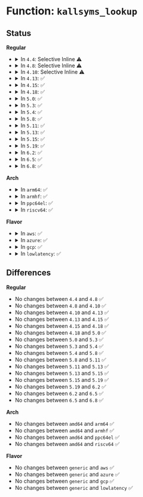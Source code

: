 # Function: <code>kallsyms_lookup</code>

## Status
<b>Regular</b>
<ul>
<li>
<details>
<summary>In <code>4.4</code>: Selective Inline ⚠️</summary>

```c
const char *kallsyms_lookup(long unsigned int addr, long unsigned int *symbolsize, long unsigned int *offset, char **modname, char *namebuf);
```

**Collision:** Unique Global

**Inline:** Selective

**Transformation:** False

**Instances:**

```
In kernel/kallsyms.c (ffffffff8110b2e0)
Location: kernel/kallsyms.c:292
Inline: True
Direct callers:
  - kernel/kallsyms.c:__sprint_symbol
  - kernel/stop_machine.c:cpu_stopper_thread
  - kernel/kprobes.c:show_kprobe_addr
  - kernel/debug/kdb/kdb_support.c:kdbnearsym
  - kernel/trace/ftrace.c:function_stat_show
  - kernel/trace/ftrace.c:__unregister_ftrace_function_probe
  - kernel/trace/trace_syscalls.c:find_syscall_meta
```
**Symbols:**

```
ffffffff8110b2e0-ffffffff8110b3b5: kallsyms_lookup (STB_GLOBAL)
```
</details>
</li>
<li>
<details>
<summary>In <code>4.8</code>: Selective Inline ⚠️</summary>

```c
const char *kallsyms_lookup(long unsigned int addr, long unsigned int *symbolsize, long unsigned int *offset, char **modname, char *namebuf);
```

**Collision:** Unique Global

**Inline:** Selective

**Transformation:** False

**Instances:**

```
In kernel/kallsyms.c (ffffffff81112b30)
Location: kernel/kallsyms.c:316
Inline: True
Direct callers:
  - kernel/kallsyms.c:__sprint_symbol
  - kernel/kprobes.c:show_kprobe_addr
  - kernel/debug/kdb/kdb_support.c:kdbnearsym
  - kernel/trace/ftrace.c:__unregister_ftrace_function_probe
  - kernel/trace/ftrace.c:function_stat_show
  - kernel/trace/trace_syscalls.c:find_syscall_meta
```
**Symbols:**

```
ffffffff81112b30-ffffffff81112c05: kallsyms_lookup (STB_GLOBAL)
```
</details>
</li>
<li>
<details>
<summary>In <code>4.10</code>: Selective Inline ⚠️</summary>

```c
const char *kallsyms_lookup(long unsigned int addr, long unsigned int *symbolsize, long unsigned int *offset, char **modname, char *namebuf);
```

**Collision:** Unique Global

**Inline:** Selective

**Transformation:** False

**Instances:**

```
In kernel/kallsyms.c (ffffffff8111a240)
Location: kernel/kallsyms.c:316
Inline: True
Direct callers:
  - kernel/kallsyms.c:__sprint_symbol
  - kernel/kprobes.c:show_kprobe_addr
  - kernel/debug/kdb/kdb_support.c:kdbnearsym
  - kernel/trace/ftrace.c:__unregister_ftrace_function_probe
  - kernel/trace/ftrace.c:function_stat_show
  - kernel/trace/trace_syscalls.c:find_syscall_meta
```
**Symbols:**

```
ffffffff8111a240-ffffffff8111a315: kallsyms_lookup (STB_GLOBAL)
```
</details>
</li>
<li>
<details>
<summary>In <code>4.13</code>: ✅</summary>

```c
const char *kallsyms_lookup(long unsigned int addr, long unsigned int *symbolsize, long unsigned int *offset, char **modname, char *namebuf);
```

**Collision:** Unique Global

**Inline:** No

**Transformation:** False

**Instances:**

```
In kernel/kallsyms.c (ffffffff8111bd70)
Location: kernel/kallsyms.c:312
Inline: False
Direct callers:
  - kernel/kallsyms.c:__sprint_symbol
  - kernel/kprobes.c:show_kprobe_addr
  - kernel/debug/kdb/kdb_support.c:kdbnearsym
  - kernel/trace/ftrace.c:unregister_ftrace_function_probe_func
  - kernel/trace/ftrace.c:function_stat_show
  - kernel/trace/trace_syscalls.c:find_syscall_meta
```
**Symbols:**

```
ffffffff8111bd70-ffffffff8111be6c: kallsyms_lookup (STB_GLOBAL)
```
</details>
</li>
<li>
<details>
<summary>In <code>4.15</code>: ✅</summary>

```c
const char *kallsyms_lookup(long unsigned int addr, long unsigned int *symbolsize, long unsigned int *offset, char **modname, char *namebuf);
```

**Collision:** Unique Global

**Inline:** No

**Transformation:** False

**Instances:**

```
In kernel/kallsyms.c (ffffffff81127390)
Location: kernel/kallsyms.c:313
Inline: False
Direct callers:
  - kernel/kallsyms.c:__sprint_symbol
  - kernel/kprobes.c:show_kprobe_addr
  - kernel/debug/kdb/kdb_support.c:kdbnearsym
  - kernel/trace/ftrace.c:unregister_ftrace_function_probe_func
  - kernel/trace/ftrace.c:function_stat_show
  - kernel/trace/trace_syscalls.c:find_syscall_meta
```
**Symbols:**

```
ffffffff81127390-ffffffff811274b5: kallsyms_lookup (STB_GLOBAL)
```
</details>
</li>
<li>
<details>
<summary>In <code>4.18</code>: ✅</summary>

```c
const char *kallsyms_lookup(long unsigned int addr, long unsigned int *symbolsize, long unsigned int *offset, char **modname, char *namebuf);
```

**Collision:** Unique Global

**Inline:** No

**Transformation:** False

**Instances:**

```
In kernel/kallsyms.c (ffffffff81135270)
Location: kernel/kallsyms.c:278
Inline: False
Direct callers:
  - kernel/kallsyms.c:__sprint_symbol
  - kernel/kprobes.c:show_kprobe_addr
  - kernel/debug/kdb/kdb_support.c:kdbnearsym
  - kernel/trace/ftrace.c:unregister_ftrace_function_probe_func
  - kernel/trace/ftrace.c:function_stat_show
  - kernel/trace/trace_syscalls.c:find_syscall_meta
```
**Symbols:**

```
ffffffff81135270-ffffffff81135371: kallsyms_lookup (STB_GLOBAL)
```
</details>
</li>
<li>
<details>
<summary>In <code>5.0</code>: ✅</summary>

```c
const char *kallsyms_lookup(long unsigned int addr, long unsigned int *symbolsize, long unsigned int *offset, char **modname, char *namebuf);
```

**Collision:** Unique Global

**Inline:** No

**Transformation:** False

**Instances:**

```
In kernel/kallsyms.c (ffffffff81140790)
Location: kernel/kallsyms.c:278
Inline: False
Direct callers:
  - kernel/kallsyms.c:__sprint_symbol
  - kernel/kprobes.c:show_kprobe_addr
  - kernel/debug/kdb/kdb_support.c:kdbnearsym
  - kernel/trace/ftrace.c:unregister_ftrace_function_probe_func
  - kernel/trace/ftrace.c:function_stat_show
  - kernel/trace/trace_output.c:seq_print_sym
  - kernel/trace/trace_syscalls.c:find_syscall_meta
```
**Symbols:**

```
ffffffff81140790-ffffffff81140890: kallsyms_lookup (STB_GLOBAL)
```
</details>
</li>
<li>
<details>
<summary>In <code>5.3</code>: ✅</summary>

```c
const char *kallsyms_lookup(long unsigned int addr, long unsigned int *symbolsize, long unsigned int *offset, char **modname, char *namebuf);
```

**Collision:** Unique Global

**Inline:** No

**Transformation:** False

**Instances:**

```
In kernel/kallsyms.c (ffffffff8114bb80)
Location: kernel/kallsyms.c:281
Inline: False
Direct callers:
  - kernel/kallsyms.c:__sprint_symbol
  - kernel/kprobes.c:show_kprobe_addr
  - kernel/debug/kdb/kdb_support.c:kdbnearsym
  - kernel/trace/ftrace.c:unregister_ftrace_function_probe_func
  - kernel/trace/ftrace.c:function_stat_show
  - kernel/trace/trace_output.c:seq_print_sym
  - kernel/trace/trace_syscalls.c:find_syscall_meta
```
**Symbols:**

```
ffffffff8114bb80-ffffffff8114bc80: kallsyms_lookup (STB_GLOBAL)
```
</details>
</li>
<li>
<details>
<summary>In <code>5.4</code>: ✅</summary>

```c
const char *kallsyms_lookup(long unsigned int addr, long unsigned int *symbolsize, long unsigned int *offset, char **modname, char *namebuf);
```

**Collision:** Unique Global

**Inline:** No

**Transformation:** False

**Instances:**

```
In kernel/kallsyms.c (ffffffff81157850)
Location: kernel/kallsyms.c:281
Inline: False
Direct callers:
  - kernel/kallsyms.c:__sprint_symbol
  - kernel/kprobes.c:show_kprobe_addr
  - kernel/debug/kdb/kdb_support.c:kdbnearsym
  - kernel/trace/ftrace.c:unregister_ftrace_function_probe_func
  - kernel/trace/ftrace.c:function_stat_show
  - kernel/trace/trace_output.c:seq_print_sym
  - kernel/trace/trace_syscalls.c:find_syscall_meta
```
**Symbols:**

```
ffffffff81157850-ffffffff81157950: kallsyms_lookup (STB_GLOBAL)
```
</details>
</li>
<li>
<details>
<summary>In <code>5.8</code>: ✅</summary>

```c
const char *kallsyms_lookup(long unsigned int addr, long unsigned int *symbolsize, long unsigned int *offset, char **modname, char *namebuf);
```

**Collision:** Unique Global

**Inline:** No

**Transformation:** False

**Instances:**

```
In kernel/kallsyms.c (ffffffff811683e0)
Location: kernel/kallsyms.c:280
Inline: False
Direct callers:
  - kernel/kallsyms.c:__sprint_symbol
  - kernel/kprobes.c:show_kprobe_addr
  - kernel/debug/kdb/kdb_support.c:kdbnearsym
  - kernel/trace/ftrace.c:save_ftrace_mod_rec
  - kernel/trace/ftrace.c:unregister_ftrace_function_probe_func
  - kernel/trace/ftrace.c:function_stat_show
  - kernel/trace/trace_output.c:seq_print_sym
  - kernel/trace/trace_syscalls.c:find_syscall_meta
  - kernel/bpf/btf.c:__btf_resolve_helper_id
```
**Symbols:**

```
ffffffff811683e0-ffffffff811684f9: kallsyms_lookup (STB_GLOBAL)
```
</details>
</li>
<li>
<details>
<summary>In <code>5.11</code>: ✅</summary>

```c
const char *kallsyms_lookup(long unsigned int addr, long unsigned int *symbolsize, long unsigned int *offset, char **modname, char *namebuf);
```

**Collision:** Unique Global

**Inline:** No

**Transformation:** False

**Instances:**

```
In kernel/kallsyms.c (ffffffff811649d0)
Location: kernel/kallsyms.c:281
Inline: False
Direct callers:
  - kernel/kallsyms.c:__sprint_symbol
  - kernel/kprobes.c:show_kprobe_addr
  - kernel/debug/kdb/kdb_support.c:kdbnearsym
  - kernel/trace/ftrace.c:save_ftrace_mod_rec
  - kernel/trace/ftrace.c:unregister_ftrace_function_probe_func
  - kernel/trace/ftrace.c:function_stat_show
  - kernel/trace/trace_output.c:trace_seq_print_sym
  - kernel/trace/trace_syscalls.c:find_syscall_meta
```
**Symbols:**

```
ffffffff811649d0-ffffffff81164ae9: kallsyms_lookup (STB_GLOBAL)
```
</details>
</li>
<li>
<details>
<summary>In <code>5.13</code>: ✅</summary>

```c
const char *kallsyms_lookup(long unsigned int addr, long unsigned int *symbolsize, long unsigned int *offset, char **modname, char *namebuf);
```

**Collision:** Unique Global

**Inline:** No

**Transformation:** False

**Instances:**

```
In kernel/kallsyms.c (ffffffff811657a0)
Location: kernel/kallsyms.c:311
Inline: False
Direct callers:
  - kernel/kallsyms.c:__sprint_symbol
  - kernel/kprobes.c:show_kprobe_addr
  - kernel/debug/kdb/kdb_support.c:kdbnearsym
  - kernel/trace/ftrace.c:save_ftrace_mod_rec
  - kernel/trace/ftrace.c:unregister_ftrace_function_probe_func
  - kernel/trace/ftrace.c:function_stat_show
  - kernel/trace/trace_output.c:trace_seq_print_sym
  - kernel/trace/trace_syscalls.c:find_syscall_meta
```
**Symbols:**

```
ffffffff811657a0-ffffffff811658b8: kallsyms_lookup (STB_GLOBAL)
```
</details>
</li>
<li>
<details>
<summary>In <code>5.15</code>: ✅</summary>

```c
const char *kallsyms_lookup(long unsigned int addr, long unsigned int *symbolsize, long unsigned int *offset, char **modname, char *namebuf);
```

**Collision:** Unique Global

**Inline:** No

**Transformation:** False

**Instances:**

```
In kernel/kallsyms.c (ffffffff8118b180)
Location: kernel/kallsyms.c:356
Inline: False
Direct callers:
  - kernel/kprobes.c:show_kprobe_addr
  - kernel/debug/kdb/kdb_support.c:kdbnearsym
  - kernel/trace/ftrace.c:save_ftrace_mod_rec
  - kernel/trace/ftrace.c:unregister_ftrace_function_probe_func
  - kernel/trace/ftrace.c:function_stat_show
  - kernel/trace/trace_output.c:trace_seq_print_sym
  - kernel/trace/trace_syscalls.c:find_syscall_meta
```
**Symbols:**

```
ffffffff8118b180-ffffffff8118b196: kallsyms_lookup (STB_GLOBAL)
```
</details>
</li>
<li>
<details>
<summary>In <code>5.19</code>: ✅</summary>

```c
const char *kallsyms_lookup(long unsigned int addr, long unsigned int *symbolsize, long unsigned int *offset, char **modname, char *namebuf);
```

**Collision:** Unique Global

**Inline:** No

**Transformation:** False

**Instances:**

```
In kernel/kallsyms.c (ffffffff811ba3f0)
Location: kernel/kallsyms.c:380
Inline: False
Direct callers:
  - kernel/kprobes.c:show_kprobe_addr
  - kernel/debug/kdb/kdb_support.c:kdbnearsym
  - kernel/trace/ftrace.c:save_ftrace_mod_rec
  - kernel/trace/ftrace.c:unregister_ftrace_function_probe_func
  - kernel/trace/ftrace.c:ftrace_match_record
  - kernel/trace/ftrace.c:print_rec
  - kernel/trace/ftrace.c:test_for_valid_rec
  - kernel/trace/ftrace.c:function_stat_show
  - kernel/trace/trace_output.c:trace_seq_print_sym
  - kernel/trace/trace_syscalls.c:find_syscall_meta
```
**Symbols:**

```
ffffffff811ba3f0-ffffffff811ba418: kallsyms_lookup (STB_GLOBAL)
```
</details>
</li>
<li>
<details>
<summary>In <code>6.2</code>: ✅</summary>

```c
const char *kallsyms_lookup(long unsigned int addr, long unsigned int *symbolsize, long unsigned int *offset, char **modname, char *namebuf);
```

**Collision:** Unique Global

**Inline:** No

**Transformation:** False

**Instances:**

```
In kernel/kallsyms.c (ffffffff811fc0b0)
Location: kernel/kallsyms.c:453
Inline: False
Direct callers:
  - kernel/kprobes.c:show_kprobe_addr
  - kernel/debug/kdb/kdb_support.c:kdbnearsym
  - kernel/trace/ftrace.c:save_ftrace_mod_rec
  - kernel/trace/ftrace.c:unregister_ftrace_function_probe_func
  - kernel/trace/ftrace.c:ftrace_match_record
  - kernel/trace/ftrace.c:print_rec
  - kernel/trace/ftrace.c:test_for_valid_rec
  - kernel/trace/ftrace.c:function_stat_show
  - kernel/trace/trace_output.c:trace_seq_print_sym
  - kernel/trace/trace_syscalls.c:find_syscall_meta
```
**Symbols:**

```
ffffffff811fc0b0-ffffffff811fc0d8: kallsyms_lookup (STB_GLOBAL)
```
</details>
</li>
<li>
<details>
<summary>In <code>6.5</code>: ✅</summary>

```c
const char *kallsyms_lookup(long unsigned int addr, long unsigned int *symbolsize, long unsigned int *offset, char **modname, char *namebuf);
```

**Collision:** Unique Global

**Inline:** No

**Transformation:** False

**Instances:**

```
In kernel/kallsyms.c (ffffffff812118c0)
Location: kernel/kallsyms.c:448
Inline: False
Direct callers:
  - kernel/kprobes.c:show_kprobe_addr
  - kernel/debug/kdb/kdb_support.c:kdbnearsym
  - kernel/trace/ftrace.c:save_ftrace_mod_rec
  - kernel/trace/ftrace.c:unregister_ftrace_function_probe_func
  - kernel/trace/ftrace.c:ftrace_match_record
  - kernel/trace/ftrace.c:print_rec
  - kernel/trace/ftrace.c:test_for_valid_rec
  - kernel/trace/ftrace.c:function_stat_show
  - kernel/trace/trace_output.c:trace_seq_print_sym
  - kernel/trace/trace_syscalls.c:find_syscall_meta
  - kernel/trace/trace_fprobe.c:__trace_fprobe_create
```
**Symbols:**

```
ffffffff812118c0-ffffffff812118e8: kallsyms_lookup (STB_GLOBAL)
```
</details>
</li>
<li>
<details>
<summary>In <code>6.8</code>: ✅</summary>

```c
const char *kallsyms_lookup(long unsigned int addr, long unsigned int *symbolsize, long unsigned int *offset, char **modname, char *namebuf);
```

**Collision:** Unique Global

**Inline:** No

**Transformation:** False

**Instances:**

```
In kernel/kallsyms.c (ffffffff81228f40)
Location: kernel/kallsyms.c:446
Inline: False
Direct callers:
  - kernel/kprobes.c:show_kprobe_addr
  - kernel/debug/kdb/kdb_support.c:kdbnearsym
  - kernel/trace/ftrace.c:save_ftrace_mod_rec
  - kernel/trace/ftrace.c:unregister_ftrace_function_probe_func
  - kernel/trace/ftrace.c:ftrace_match_record
  - kernel/trace/ftrace.c:print_rec
  - kernel/trace/ftrace.c:test_for_valid_rec
  - kernel/trace/ftrace.c:function_stat_show
  - kernel/trace/trace_output.c:trace_seq_print_sym
  - kernel/trace/trace_syscalls.c:find_syscall_meta
  - kernel/trace/trace_fprobe.c:__trace_fprobe_create
```
**Symbols:**

```
ffffffff81228f40-ffffffff81228f68: kallsyms_lookup (STB_GLOBAL)
```
</details>
</li>
</ul>
<b>Arch</b>
<ul>
<li>
<details>
<summary>In <code>arm64</code>: ✅</summary>

```c
const char *kallsyms_lookup(long unsigned int addr, long unsigned int *symbolsize, long unsigned int *offset, char **modname, char *namebuf);
```

**Collision:** Unique Global

**Inline:** No

**Transformation:** False

**Instances:**

```
In kernel/kallsyms.c (ffff8000101c6c08)
Location: kernel/kallsyms.c:281
Inline: False
Direct callers:
  - kernel/kallsyms.c:__sprint_symbol
  - kernel/kprobes.c:show_kprobe_addr
  - kernel/debug/kdb/kdb_support.c:kdbnearsym
  - kernel/trace/ftrace.c:unregister_ftrace_function_probe_func
  - kernel/trace/ftrace.c:function_stat_show
  - kernel/trace/trace_output.c:seq_print_sym
  - kernel/trace/trace_syscalls.c:find_syscall_meta
```
**Symbols:**

```
ffff8000101c6c08-ffff8000101c6d5c: kallsyms_lookup (STB_GLOBAL)
```
</details>
</li>
<li>
<details>
<summary>In <code>armhf</code>: ✅</summary>

```c
const char *kallsyms_lookup(long unsigned int addr, long unsigned int *symbolsize, long unsigned int *offset, char **modname, char *namebuf);
```

**Collision:** Unique Global

**Inline:** No

**Transformation:** False

**Instances:**

```
In kernel/kallsyms.c (c040dbc8)
Location: kernel/kallsyms.c:281
Inline: False
Direct callers:
  - kernel/kallsyms.c:__sprint_symbol
  - kernel/kprobes.c:show_kprobe_addr
  - kernel/debug/kdb/kdb_support.c:kdbnearsym
  - kernel/trace/ftrace.c:save_ftrace_mod_rec
  - kernel/trace/ftrace.c:unregister_ftrace_function_probe_func
  - kernel/trace/ftrace.c:ftrace_match_record
  - kernel/trace/ftrace.c:function_stat_show
  - kernel/trace/trace_output.c:seq_print_sym
  - kernel/trace/trace_syscalls.c:find_syscall_meta
```
**Symbols:**

```
c040dbc8-c040dd0c: kallsyms_lookup (STB_GLOBAL)
```
</details>
</li>
<li>
<details>
<summary>In <code>ppc64el</code>: ✅</summary>

```c
const char *kallsyms_lookup(long unsigned int addr, long unsigned int *symbolsize, long unsigned int *offset, char **modname, char *namebuf);
```

**Collision:** Unique Global

**Inline:** No

**Transformation:** False

**Instances:**

```
In kernel/kallsyms.c (c00000000022ed20)
Location: kernel/kallsyms.c:281
Inline: False
Direct callers:
  - arch/powerpc/xmon/xmon.c:xmon_print_symbol
  - arch/powerpc/xmon/xmon.c:get_function_bounds
  - kernel/kallsyms.c:__sprint_symbol
  - kernel/kprobes.c:show_kprobe_addr
  - kernel/debug/kdb/kdb_support.c:kdbnearsym
  - kernel/trace/ftrace.c:unregister_ftrace_function_probe_func
  - kernel/trace/ftrace.c:function_stat_show
  - kernel/trace/trace_output.c:seq_print_sym
  - kernel/trace/trace_syscalls.c:find_syscall_meta
```
**Symbols:**

```
c00000000022ed20-c00000000022eef0: kallsyms_lookup (STB_GLOBAL)
```
</details>
</li>
<li>
<details>
<summary>In <code>riscv64</code>: ✅</summary>

```c
const char *kallsyms_lookup(long unsigned int addr, long unsigned int *symbolsize, long unsigned int *offset, char **modname, char *namebuf);
```

**Collision:** Unique Global

**Inline:** No

**Transformation:** False

**Instances:**

```
In kernel/kallsyms.c (ffffffe000147064)
Location: kernel/kallsyms.c:281
Inline: False
Direct callers:
  - kernel/kallsyms.c:__sprint_symbol
  - kernel/trace/ftrace.c:unregister_ftrace_function_probe_func
  - kernel/trace/ftrace.c:function_stat_show
  - kernel/trace/trace_output.c:seq_print_sym
  - kernel/trace/trace_syscalls.c:find_syscall_meta
```
**Symbols:**

```
ffffffe000147064-ffffffe00014715e: kallsyms_lookup (STB_GLOBAL)
```
</details>
</li>
</ul>
<b>Flavor</b>
<ul>
<li>
<details>
<summary>In <code>aws</code>: ✅</summary>

```c
const char *kallsyms_lookup(long unsigned int addr, long unsigned int *symbolsize, long unsigned int *offset, char **modname, char *namebuf);
```

**Collision:** Unique Global

**Inline:** No

**Transformation:** False

**Instances:**

```
In kernel/kallsyms.c (ffffffff8114fe70)
Location: kernel/kallsyms.c:281
Inline: False
Direct callers:
  - kernel/kallsyms.c:__sprint_symbol
  - kernel/kprobes.c:show_kprobe_addr
  - kernel/debug/kdb/kdb_support.c:kdbnearsym
  - kernel/trace/ftrace.c:unregister_ftrace_function_probe_func
  - kernel/trace/ftrace.c:function_stat_show
  - kernel/trace/trace_output.c:seq_print_sym
  - kernel/trace/trace_syscalls.c:find_syscall_meta
```
**Symbols:**

```
ffffffff8114fe70-ffffffff8114ff70: kallsyms_lookup (STB_GLOBAL)
```
</details>
</li>
<li>
<details>
<summary>In <code>azure</code>: ✅</summary>

```c
const char *kallsyms_lookup(long unsigned int addr, long unsigned int *symbolsize, long unsigned int *offset, char **modname, char *namebuf);
```

**Collision:** Unique Global

**Inline:** No

**Transformation:** False

**Instances:**

```
In kernel/kallsyms.c (ffffffff81143120)
Location: kernel/kallsyms.c:281
Inline: False
Direct callers:
  - kernel/kallsyms.c:__sprint_symbol
  - kernel/kprobes.c:show_kprobe_addr
  - kernel/debug/kdb/kdb_support.c:kdbnearsym
  - kernel/trace/ftrace.c:unregister_ftrace_function_probe_func
  - kernel/trace/ftrace.c:function_stat_show
  - kernel/trace/trace_output.c:seq_print_sym
  - kernel/trace/trace_syscalls.c:find_syscall_meta
```
**Symbols:**

```
ffffffff81143120-ffffffff81143220: kallsyms_lookup (STB_GLOBAL)
```
</details>
</li>
<li>
<details>
<summary>In <code>gcp</code>: ✅</summary>

```c
const char *kallsyms_lookup(long unsigned int addr, long unsigned int *symbolsize, long unsigned int *offset, char **modname, char *namebuf);
```

**Collision:** Unique Global

**Inline:** No

**Transformation:** False

**Instances:**

```
In kernel/kallsyms.c (ffffffff8114dd20)
Location: kernel/kallsyms.c:281
Inline: False
Direct callers:
  - kernel/kallsyms.c:__sprint_symbol
  - kernel/kprobes.c:show_kprobe_addr
  - kernel/debug/kdb/kdb_support.c:kdbnearsym
  - kernel/trace/ftrace.c:unregister_ftrace_function_probe_func
  - kernel/trace/ftrace.c:function_stat_show
  - kernel/trace/trace_output.c:seq_print_sym
  - kernel/trace/trace_syscalls.c:find_syscall_meta
```
**Symbols:**

```
ffffffff8114dd20-ffffffff8114de20: kallsyms_lookup (STB_GLOBAL)
```
</details>
</li>
<li>
<details>
<summary>In <code>lowlatency</code>: ✅</summary>

```c
const char *kallsyms_lookup(long unsigned int addr, long unsigned int *symbolsize, long unsigned int *offset, char **modname, char *namebuf);
```

**Collision:** Unique Global

**Inline:** No

**Transformation:** False

**Instances:**

```
In kernel/kallsyms.c (ffffffff8115ab00)
Location: kernel/kallsyms.c:281
Inline: False
Direct callers:
  - kernel/kallsyms.c:__sprint_symbol
  - kernel/kprobes.c:show_kprobe_addr
  - kernel/debug/kdb/kdb_support.c:kdbnearsym
  - kernel/trace/ftrace.c:unregister_ftrace_function_probe_func
  - kernel/trace/ftrace.c:function_stat_show
  - kernel/trace/trace_output.c:seq_print_sym
  - kernel/trace/trace_syscalls.c:find_syscall_meta
```
**Symbols:**

```
ffffffff8115ab00-ffffffff8115ac00: kallsyms_lookup (STB_GLOBAL)
```
</details>
</li>
</ul>

## Differences
<b>Regular</b>
<ul>
<li>
No changes between <code>4.4</code> and <code>4.8</code> ✅
</li>
<li>
No changes between <code>4.8</code> and <code>4.10</code> ✅
</li>
<li>
No changes between <code>4.10</code> and <code>4.13</code> ✅
</li>
<li>
No changes between <code>4.13</code> and <code>4.15</code> ✅
</li>
<li>
No changes between <code>4.15</code> and <code>4.18</code> ✅
</li>
<li>
No changes between <code>4.18</code> and <code>5.0</code> ✅
</li>
<li>
No changes between <code>5.0</code> and <code>5.3</code> ✅
</li>
<li>
No changes between <code>5.3</code> and <code>5.4</code> ✅
</li>
<li>
No changes between <code>5.4</code> and <code>5.8</code> ✅
</li>
<li>
No changes between <code>5.8</code> and <code>5.11</code> ✅
</li>
<li>
No changes between <code>5.11</code> and <code>5.13</code> ✅
</li>
<li>
No changes between <code>5.13</code> and <code>5.15</code> ✅
</li>
<li>
No changes between <code>5.15</code> and <code>5.19</code> ✅
</li>
<li>
No changes between <code>5.19</code> and <code>6.2</code> ✅
</li>
<li>
No changes between <code>6.2</code> and <code>6.5</code> ✅
</li>
<li>
No changes between <code>6.5</code> and <code>6.8</code> ✅
</li>
</ul>
<b>Arch</b>
<ul>
<li>
No changes between <code>amd64</code> and <code>arm64</code> ✅
</li>
<li>
No changes between <code>amd64</code> and <code>armhf</code> ✅
</li>
<li>
No changes between <code>amd64</code> and <code>ppc64el</code> ✅
</li>
<li>
No changes between <code>amd64</code> and <code>riscv64</code> ✅
</li>
</ul>
<b>Flavor</b>
<ul>
<li>
No changes between <code>generic</code> and <code>aws</code> ✅
</li>
<li>
No changes between <code>generic</code> and <code>azure</code> ✅
</li>
<li>
No changes between <code>generic</code> and <code>gcp</code> ✅
</li>
<li>
No changes between <code>generic</code> and <code>lowlatency</code> ✅
</li>
</ul>
